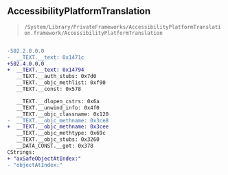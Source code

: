 ## AccessibilityPlatformTranslation

> `/System/Library/PrivateFrameworks/AccessibilityPlatformTranslation.framework/AccessibilityPlatformTranslation`

```diff

-502.2.0.0.0
-  __TEXT.__text: 0x1471c
+502.4.0.0.0
+  __TEXT.__text: 0x14794
   __TEXT.__auth_stubs: 0x7d0
   __TEXT.__objc_methlist: 0xf90
   __TEXT.__const: 0x578

   __TEXT.__dlopen_cstrs: 0x6a
   __TEXT.__unwind_info: 0x4f0
   __TEXT.__objc_classname: 0x120
-  __TEXT.__objc_methname: 0x3ce8
+  __TEXT.__objc_methname: 0x3cee
   __TEXT.__objc_methtype: 0x69c
   __TEXT.__objc_stubs: 0x3260
   __DATA_CONST.__got: 0x378
CStrings:
+ "axSafeObjectAtIndex:"
- "objectAtIndex:"

```
